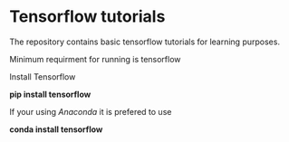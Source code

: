 # Tensorflow tutorials  

The repository contains basic tensorflow tutorials for learning purposes.

Minimum requirment for running is tensorflow

Install Tensorflow  

__pip install tensorflow__

If your using _Anaconda_ it is prefered to use 

__conda install tensorflow__

